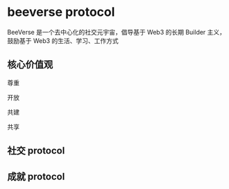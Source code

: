 # beeverse protocol

BeeVerse 是一个去中心化的社交元宇宙，倡导基于 Web3 的长期 Builder 主义，鼓励基于 Web3 的生活、学习、工作方式

## 核心价值观

尊重

开放

共建

共享

## 社交 protocol

## 成就 protocol
